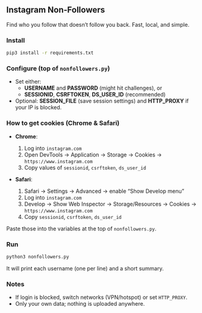 ## Instagram Non‑Followers

Find who you follow that doesn’t follow you back. Fast, local, and simple.

### Install

```bash
pip3 install -r requirements.txt
```

### Configure (top of `nonfollowers.py`)

- Set either:
  - **USERNAME** and **PASSWORD** (might hit challenges), or
  - **SESSIONID**, **CSRFTOKEN**, **DS_USER_ID** (recommended)
- Optional: **SESSION_FILE** (save session settings) and **HTTP_PROXY** if your IP is blocked.

### How to get cookies (Chrome & Safari)

- **Chrome**:
  1) Log into `instagram.com`
  2) Open DevTools → Application → Storage → Cookies → `https://www.instagram.com`
  3) Copy values of `sessionid`, `csrftoken`, `ds_user_id`

- **Safari**:
  1) Safari → Settings → Advanced → enable “Show Develop menu”
  2) Log into `instagram.com`
  3) Develop → Show Web Inspector → Storage/Resources → Cookies → `https://www.instagram.com`
  4) Copy `sessionid`, `csrftoken`, `ds_user_id`

Paste those into the variables at the top of `nonfollowers.py`.

### Run

```bash
python3 nonfollowers.py
```

It will print each username (one per line) and a short summary.

### Notes

- If login is blocked, switch networks (VPN/hotspot) or set `HTTP_PROXY`.
- Only your own data; nothing is uploaded anywhere.

